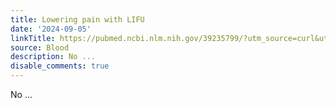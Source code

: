 ```yaml
---
title: Lowering pain with LIFU
date: '2024-09-05'
linkTitle: https://pubmed.ncbi.nlm.nih.gov/39235799/?utm_source=curl&utm_medium=rss&utm_campaign=journals&utm_content=7603509&fc=None&ff=20240906182413&v=2.18.0.post9+e462414
source: Blood
description: No ...
disable_comments: true
---
```

No ...